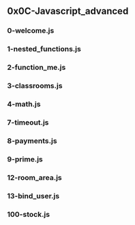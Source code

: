 ## 0x0C-Javascript_advanced
### 0-welcome.js
### 1-nested_functions.js
### 2-function_me.js
### 3-classrooms.js
### 4-math.js
### 7-timeout.js
### 8-payments.js
### 9-prime.js
### 12-room_area.js
### 13-bind_user.js
### 100-stock.js
